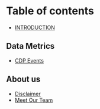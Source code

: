 # Table of contents

* [INTRODUCTION](README.md)

## Data Metrics

* [CDP Events](data-metrics/markdown.md)

## About us

* [Disclaimer](about-us/disclaimer.md)
* [Meet Our Team](about-us/meet-our-team.md)
